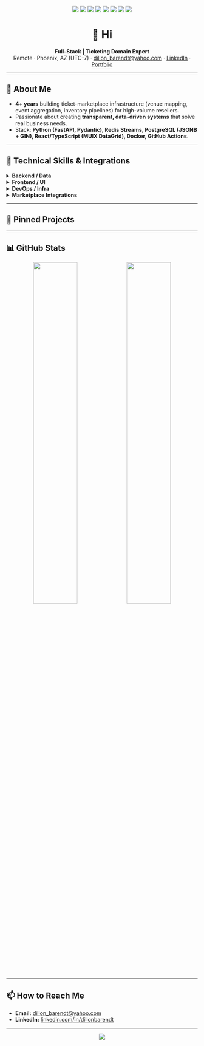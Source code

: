 <!-- Profile README for Dillon Barendt -->

<p align="center">
  <img src="https://img.shields.io/badge/Python-3776AB?style=flat-square&logo=python&logoColor=white" />
  <img src="https://img.shields.io/badge/FastAPI-009688?style=flat-square&logo=fastapi&logoColor=white" />
  <img src="https://img.shields.io/badge/PostgreSQL-336791?style=flat-square&logo=postgresql&logoColor=white" />
  <img src="https://img.shields.io/badge/Redis-DC382D?style=flat-square&logo=redis&logoColor=white" />
  <img src="https://img.shields.io/badge/React-20232A?style=flat-square&logo=react&logoColor=61DAFB" />
  <img src="https://img.shields.io/badge/TypeScript-3178C6?style=flat-square&logo=typescript&logoColor=white" />
  <img src="https://img.shields.io/badge/Docker-2496ED?style=flat-square&logo=docker&logoColor=white" />
  <img src="https://img.shields.io/badge/GitHub_Actions-2088FF?style=flat-square&logo=github-actions&logoColor=white" />
</p>

<h1 align="center">👋 Hi </h1>

<p align="center">
  <b> Full-Stack | Ticketing Domain Expert</b><br>
  Remote · Phoenix, AZ (UTC-7) · <a href="mailto:dillon_barendt@yahoo.com">dillon_barendt@yahoo.com</a> ·
  <a href="https://linkedin.com/in/dillonbarendt">LinkedIn</a> ·
  <a href="https://your-portfolio.example.com">Portfolio</a>
</p>

---

## 🚀 About Me

- **4+ years** building ticket-marketplace infrastructure (venue mapping, event aggregation, inventory pipelines) for high-volume resellers.
- Passionate about creating **transparent, data-driven systems** that solve real business needs.
- Stack: **Python (FastAPI, Pydantic), Redis Streams, PostgreSQL (JSONB + GIN), React/TypeScript (MUIX DataGrid), Docker, GitHub Actions**.

---

## 🔧 Technical Skills & Integrations

<details>
<summary><b>Backend / Data</b></summary>

- **Languages:** Python (async), JavaScript (ES6+)
- **Frameworks:** FastAPI, Starlette, Pydantic v2
- **Data Stores:** PostgreSQL (JSONB, GIN full-text), Redis Streams, BigQuery
- **ETL / Pipelines:** Luigi, custom Pydantic pipelines, web scraping (lxml, regex)
- **Search / Enrichment:** TheFuzz (fuzzy matching), Google Custom Search Engine

</details>

<details>
<summary><b>Frontend / UI</b></summary>

- **JavaScript:** React, TypeScript
- **Component Libraries:** MUIX DataGrid, Sonnet 3.7, Next.js, Toolpad Core
- **Styling / Theming:** CSS Modules, Tailwind (for prototyping)

</details>

<details>
<summary><b>DevOps / Infra</b></summary>

- **Containerization:** Docker (multi-stage builds)
- **CI/CD:** GitHub Actions (lint/test Docker builds, automated previews)
- **Cloud:** AWS Lambda (Magnum), ECS/EKS, S3, GCP, Render, Supabase
- **Monitoring:** Datadog, Prometheus + Grafana (PoC)

</details>

<details>
<summary><b>Marketplace Integrations</b></summary>

- **Ticketing APIs & POS systems:**  
  Ticketmaster (OAuth, 3P, TradeDeskPOS), StubHub / Viagogo (Web API, retail scrapers),  
  VividSeats (FTP, SkyBox), TickPick (API, TickPick Pro),  
  TicketNetwork (Broker API, POSNext), SeatGeek (Platform API, Broker AutoUploader),  
  GameTime (retail-scraper), TicketUtils

</details>

---

## 📌 Pinned Projects
---

## 📊 GitHub Stats

<p align="center">
  <img src="https://github-readme-stats.vercel.app/api?username=dillonBarendt&show_icons=true&theme=github_dark&hide_border=true" width="48%" />
  <img src="https://streak-stats.demolab.com?user=dillonBarendt&theme=dark&hide_border=true" width="48%" />
</p>

---

## 📫 How to Reach Me

- **Email:** dillon_barendt@yahoo.com  
- **LinkedIn:** [linkedin.com/in/dillonbarendt](https://linkedin.com/in/dillonbarendt)
---

<p align="center">
  <img src="https://capsule-render.vercel.app/api?type=waving&color=gradient&height=100&section=footer"/>
</p>

<!--
This profile README is optimized for the ticketing domain, showcases real code, and is keyword-rich for SeatGeek and other ticketing marketplaces.
-->

